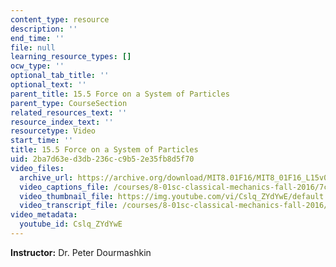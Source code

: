 ```yaml
---
content_type: resource
description: ''
end_time: ''
file: null
learning_resource_types: []
ocw_type: ''
optional_tab_title: ''
optional_text: ''
parent_title: 15.5 Force on a System of Particles
parent_type: CourseSection
related_resources_text: ''
resource_index_text: ''
resourcetype: Video
start_time: ''
title: 15.5 Force on a System of Particles
uid: 2ba7d63e-d3db-236c-c9b5-2e35fb8d5f70
video_files:
  archive_url: https://archive.org/download/MIT8.01F16/MIT8_01F16_L15v05_360p.mp4
  video_captions_file: /courses/8-01sc-classical-mechanics-fall-2016/7c4afbe6566a5b87a49518f39b10c387_Cslq_ZYdYwE.vtt
  video_thumbnail_file: https://img.youtube.com/vi/Cslq_ZYdYwE/default.jpg
  video_transcript_file: /courses/8-01sc-classical-mechanics-fall-2016/2547bcdb38901fffde7f7c8acf6ff31b_Cslq_ZYdYwE.pdf
video_metadata:
  youtube_id: Cslq_ZYdYwE
---
```


**Instructor:** Dr. Peter Dourmashkin

